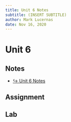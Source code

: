 ```yaml
---
title: Unit 6 Notes
subtitle: (INSERT SUBTITLE)
author: Mark Lucernas
date: Nov 16, 2020
---
```



# Unit 6

## Notes

- [↪ Unit 6 Notes](notes)

## Assignment

## Lab

